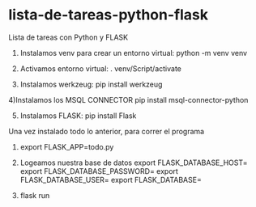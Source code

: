 # lista-de-tareas-python-flask
Lista de tareas con Python y FLASK

1) Instalamos venv para crear un entorno virtual:
python -m venv venv

2) Activamos entorno virtual:
. venv/Script/activate

3) Instalamos werkzeug:
pip install werkzeug

4)Instalamos los MSQL CONNECTOR
pip install msql-connector-python

5) Instalamos FLASK:
pip install Flask

Una vez instalado todo lo anterior, para correr el programa

1) export FLASK_APP=todo.py

2) Logeamos nuestra base de datos
  export FLASK_DATABASE_HOST=
  export FLASK_DATABASE_PASSWORD=
  export FLASK_DATABASE_USER=
  export FLASK_DATABASE=

3) flask run












